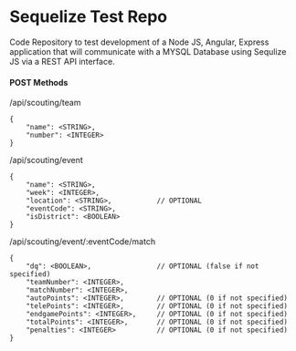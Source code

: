 # Sequelize Test Repo

Code Repository to test development of a Node JS, Angular, Express application that will communicate with a MYSQL Database using Sequlize JS via a REST API interface.

#### POST Methods
/api/scouting/team
```
{
	"name": <STRING>,
	"number": <INTEGER>
}
```

/api/scouting/event
```
{
	"name": <STRING>,
	"week": <INTEGER>,
	"location": <STRING>,			// OPTIONAL
	"eventCode": <STRING>,
	"isDistrict": <BOOLEAN>
}
```

/api/scouting/event/:eventCode/match
```
{
	"dq": <BOOLEAN>,				// OPTIONAL (false if not specified)
	"teamNumber": <INTEGER>,
	"matchNumber": <INTEGER>,
	"autoPoints": <INTEGER>,		// OPTIONAL (0 if not specified)
	"telePoints": <INTEGER>,		// OPTIONAL (0 if not specified)
	"endgamePoints": <INTEGER>,		// OPTIONAL (0 if not specified)
	"totalPoints": <INTEGER>,		// OPTIONAL (0 if not specified)
	"penalties": <INTEGER>			// OPTIONAL (0 if not specified)
}
```